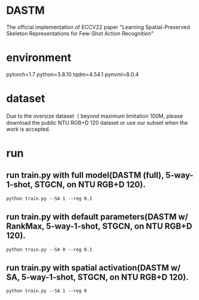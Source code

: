 # DASTM
The official implementation of ECCV22 paper "Learning Spatial-Preserved Skeleton Representations for Few-Shot Action Recognition"

# environment
pytorch=1.7
python=3.8.10
tqdm=4.54.1
pynvml=8.0.4

# dataset
Due to the oversize dataset（ beyond maximum limitation 100M, please download the public NTU RGB+D 120 dataset or use our subset when the work is accepted.

# run

## run train.py with full model(DASTM (full), 5-way-1-shot, STGCN, on NTU RGB+D 120). 
    python train.py --SA 1 --reg 0.1

## run train.py with default parameters(DASTM w/ RankMax, 5-way-1-shot, STGCN, on NTU RGB+D 120). 
    python train.py --SA 0 --reg 0.1

## run train.py with spatial activation(DASTM w/ SA, 5-way-1-shot, STGCN, on NTU RGB+D 120). 
    python train.py --SA 1 --reg 0

